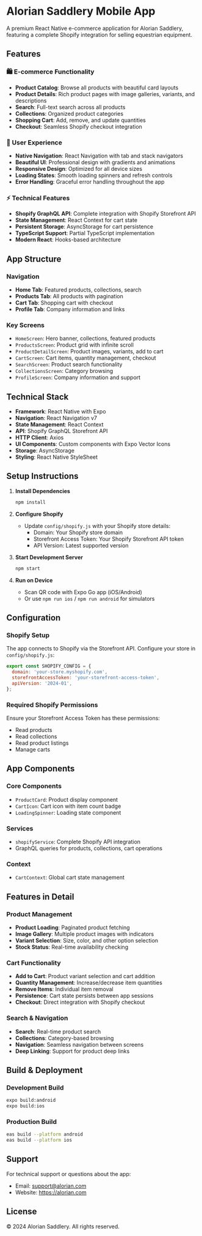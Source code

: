 # Alorian Saddlery Mobile App

A premium React Native e-commerce application for Alorian Saddlery, featuring a complete Shopify integration for selling equestrian equipment.

## Features

### 🛍️ E-commerce Functionality
- **Product Catalog**: Browse all products with beautiful card layouts
- **Product Details**: Rich product pages with image galleries, variants, and descriptions
- **Search**: Full-text search across all products
- **Collections**: Organized product categories
- **Shopping Cart**: Add, remove, and update quantities
- **Checkout**: Seamless Shopify checkout integration

### 🎨 User Experience
- **Native Navigation**: React Navigation with tab and stack navigators
- **Beautiful UI**: Professional design with gradients and animations
- **Responsive Design**: Optimized for all device sizes
- **Loading States**: Smooth loading spinners and refresh controls
- **Error Handling**: Graceful error handling throughout the app

### ⚡ Technical Features
- **Shopify GraphQL API**: Complete integration with Shopify Storefront API
- **State Management**: React Context for cart state
- **Persistent Storage**: AsyncStorage for cart persistence
- **TypeScript Support**: Partial TypeScript implementation
- **Modern React**: Hooks-based architecture

## App Structure

### Navigation
- **Home Tab**: Featured products, collections, search
- **Products Tab**: All products with pagination
- **Cart Tab**: Shopping cart with checkout
- **Profile Tab**: Company information and links

### Key Screens
- `HomeScreen`: Hero banner, collections, featured products
- `ProductsScreen`: Product grid with infinite scroll
- `ProductDetailScreen`: Product images, variants, add to cart
- `CartScreen`: Cart items, quantity management, checkout
- `SearchScreen`: Product search functionality
- `CollectionsScreen`: Category browsing
- `ProfileScreen`: Company information and support

## Technical Stack

- **Framework**: React Native with Expo
- **Navigation**: React Navigation v7
- **State Management**: React Context
- **API**: Shopify GraphQL Storefront API
- **HTTP Client**: Axios
- **UI Components**: Custom components with Expo Vector Icons
- **Storage**: AsyncStorage
- **Styling**: React Native StyleSheet

## Setup Instructions

1. **Install Dependencies**
   ```bash
   npm install
   ```

2. **Configure Shopify**
   - Update `config/shopify.js` with your Shopify store details:
     - Domain: Your Shopify store domain
     - Storefront Access Token: Your Shopify Storefront API token
     - API Version: Latest supported version

3. **Start Development Server**
   ```bash
   npm start
   ```

4. **Run on Device**
   - Scan QR code with Expo Go app (iOS/Android)
   - Or use `npm run ios` / `npm run android` for simulators

## Configuration

### Shopify Setup
The app connects to Shopify via the Storefront API. Configure your store in `config/shopify.js`:

```javascript
export const SHOPIFY_CONFIG = {
  domain: 'your-store.myshopify.com',
  storefrontAccessToken: 'your-storefront-access-token',
  apiVersion: '2024-01',
};
```

### Required Shopify Permissions
Ensure your Storefront Access Token has these permissions:
- Read products
- Read collections
- Read product listings
- Manage carts

## App Components

### Core Components
- `ProductCard`: Product display component
- `CartIcon`: Cart icon with item count badge
- `LoadingSpinner`: Loading state component

### Services
- `shopifyService`: Complete Shopify API integration
- GraphQL queries for products, collections, cart operations

### Context
- `CartContext`: Global cart state management

## Features in Detail

### Product Management
- **Product Loading**: Paginated product fetching
- **Image Gallery**: Multiple product images with indicators
- **Variant Selection**: Size, color, and other option selection
- **Stock Status**: Real-time availability checking

### Cart Functionality
- **Add to Cart**: Product variant selection and cart addition
- **Quantity Management**: Increase/decrease item quantities
- **Remove Items**: Individual item removal
- **Persistence**: Cart state persists between app sessions
- **Checkout**: Direct integration with Shopify checkout

### Search & Navigation
- **Search**: Real-time product search
- **Collections**: Category-based browsing
- **Navigation**: Seamless navigation between screens
- **Deep Linking**: Support for product deep links

## Build & Deployment

### Development Build
```bash
expo build:android
expo build:ios
```

### Production Build
```bash
eas build --platform android
eas build --platform ios
```

## Support

For technical support or questions about the app:
- Email: support@alorian.com
- Website: https://alorian.com

## License

© 2024 Alorian Saddlery. All rights reserved.
